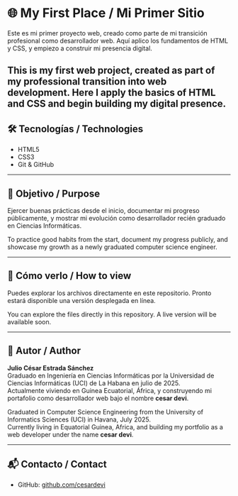# 🌐 My First Place / Mi Primer Sitio

Este es mi primer proyecto web, creado como parte de mi transición profesional como desarrollador web. Aquí aplico los fundamentos de HTML y CSS, y empiezo a construir mi presencia digital.

This is my first web project, created as part of my professional transition into web development. Here I apply the basics of HTML and CSS and begin building my digital presence.
---

## 🛠️ Tecnologías / Technologies

- HTML5  
- CSS3  
- Git & GitHub

---

## 🎯 Objetivo / Purpose

Ejercer buenas prácticas desde el inicio, documentar mi progreso públicamente, y mostrar mi evolución como desarrollador recién graduado en Ciencias Informáticas.

To practice good habits from the start, document my progress publicly, and showcase my growth as a newly graduated computer science engineer.

---

## 👀 Cómo verlo / How to view

Puedes explorar los archivos directamente en este repositorio. Pronto estará disponible una versión desplegada en línea.

You can explore the files directly in this repository. A live version will be available soon.

---

## 👤 Autor / Author

**Julio César Estrada Sánchez**  
Graduado en Ingeniería en Ciencias Informáticas por la Universidad de Ciencias Informáticas (UCI) de La Habana en julio de 2025.  
Actualmente viviendo en Guinea Ecuatorial, África, y construyendo mi portafolio como desarrollador web bajo el nombre **cesar devi**.

Graduated in Computer Science Engineering from the University of Informatics Sciences (UCI) in Havana, July 2025.  
Currently living in Equatorial Guinea, Africa, and building my portfolio as a web developer under the name **cesar devi**.

---

## 📬 Contacto / Contact

- GitHub: [github.com/cesardevi](https://github.com/cesardevi)
